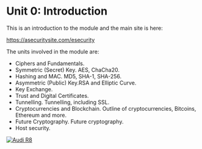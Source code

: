 # Unit 0: Introduction

This is an introduction to the module and the main site is here:

https://asecuritysite.com/esecurity

The units involved in the module are:

* Ciphers and Fundamentals.  
* Symmetric (Secret) Key. AES, ChaCha20.
* Hashing and MAC. MD5, SHA-1, SHA-256.
* Asymmetric (Public) Key.RSA and Elliptic Curve.
* Key Exchange. 
* Trust and Digital Certificates. 
* Tunnelling. Tunnelling, including SSL.
* Cryptocurrencies and Blockchain. Outline of cryptocurrencies, Bitcoins, Ethereum and more.
* Future Cryptography. Future cryptography.
* Host security.


[![Audi R8](http://img.youtube.com/vi/zqmjUpJNcJA/0.jpg)](https://www.youtube.com/watch?v=zqmjUpJNcJA "Audi R8")

